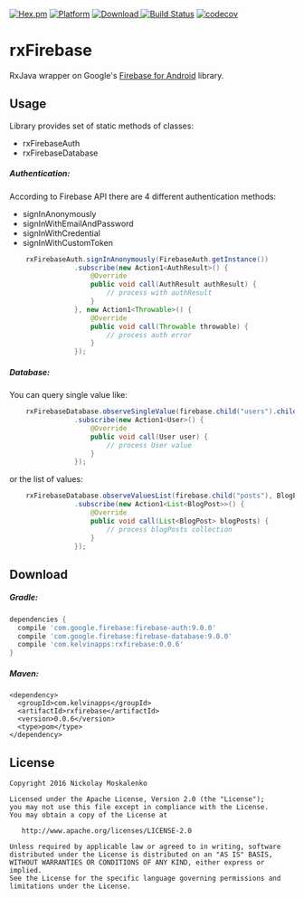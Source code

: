 [![Hex.pm](https://img.shields.io/hexpm/l/plug.svg)](http://www.apache.org/licenses/LICENSE-2.0) [![Platform](https://img.shields.io/badge/platform-android-green.svg)](http://developer.android.com/index.html)
[![Download](https://api.bintray.com/packages/kelvin/maven/rxfirebase/images/download.svg) ](https://bintray.com/kelvin/maven/rxfirebase/_latestVersion)
[![Build Status](https://circleci.com/gh/nmoskalenko/rxFirebase/tree/master.svg?style=shield)](https://circleci.com/gh/nmoskalenko/rxFirebase/tree/master)
[![codecov](https://codecov.io/gh/nmoskalenko/rxFirebase/branch/master/graph/badge.svg)](https://codecov.io/gh/nmoskalenko/rxFirebase)

# rxFirebase

RxJava wrapper on Google's [Firebase for Android](https://www.firebase.com/docs/android/) library.


## Usage
Library provides set of static methods of classes:
- rxFirebaseAuth
- rxFirebaseDatabase

##### Authentication:

According to Firebase API there are 4 different authentication methods:
- signInAnonymously
- signInWithEmailAndPassword
- signInWithCredential
- signInWithCustomToken


```java
    rxFirebaseAuth.signInAnonymously(FirebaseAuth.getInstance())
                .subscribe(new Action1<AuthResult>() {
                    @Override
                    public void call(AuthResult authResult) {
                        // process with authResult
                    }
                }, new Action1<Throwable>() {
                    @Override
                    public void call(Throwable throwable) {
                        // process auth error
                    }
                });
```

##### Database:
You can query single value like:
```java
    rxFirebaseDatabase.observeSingleValue(firebase.child("users").child("nick"), User.class)
                .subscribe(new Action1<User>() {
                    @Override
                    public void call(User user) {
                        // process User value
                    }
                });
```

or the list of values:

```java
    rxFirebaseDatabase.observeValuesList(firebase.child("posts"), BlogPost.class)
                .subscribe(new Action1<List<BlogPost>>() {
                    @Override
                    public void call(List<BlogPost> blogPosts) {
                        // process blogPosts collection
                    }
                });
```


## Download

##### Gradle:
```groovy
dependencies {
  compile 'com.google.firebase:firebase-auth:9.0.0'
  compile 'com.google.firebase:firebase-database:9.0.0'
  compile 'com.kelvinapps:rxfirebase:0.0.6'
}
```

##### Maven:
```
<dependency>
  <groupId>com.kelvinapps</groupId>
  <artifactId>rxfirebase</artifactId>
  <version>0.0.6</version>
  <type>pom</type>
</dependency>
```


## License
    Copyright 2016 Nickolay Moskalenko

    Licensed under the Apache License, Version 2.0 (the "License");
    you may not use this file except in compliance with the License.
    You may obtain a copy of the License at

       http://www.apache.org/licenses/LICENSE-2.0

    Unless required by applicable law or agreed to in writing, software
    distributed under the License is distributed on an "AS IS" BASIS,
    WITHOUT WARRANTIES OR CONDITIONS OF ANY KIND, either express or implied.
    See the License for the specific language governing permissions and
    limitations under the License.
